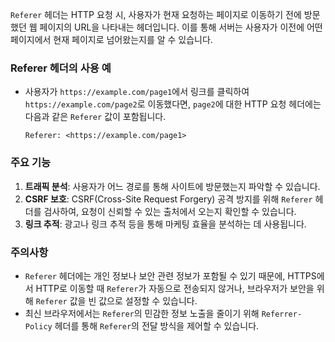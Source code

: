 `Referer` 헤더는 HTTP 요청 시, 사용자가 현재 요청하는 페이지로 이동하기 전에 방문했던 웹 페이지의 URL을 나타내는 헤더입니다. 이를 통해 서버는 사용자가 이전에 어떤 페이지에서 현재 페이지로 넘어왔는지를 알 수 있습니다.

### Referer 헤더의 사용 예

- 사용자가 `https://example.com/page1`에서 링크를 클릭하여 `https://example.com/page2`로 이동했다면, `page2`에 대한 HTTP 요청 헤더에는 다음과 같은 `Referer` 값이 포함됩니다.
    
    ```
    Referer: <https://example.com/page1>
    
    ```
    

### 주요 기능

1. **트래픽 분석**: 사용자가 어느 경로를 통해 사이트에 방문했는지 파악할 수 있습니다.
2. **CSRF 보호**: CSRF(Cross-Site Request Forgery) 공격 방지를 위해 `Referer` 헤더를 검사하여, 요청이 신뢰할 수 있는 출처에서 오는지 확인할 수 있습니다.
3. **링크 추적**: 광고나 링크 추적 등을 통해 마케팅 효율을 분석하는 데 사용됩니다.

### 주의사항

- `Referer` 헤더에는 개인 정보나 보안 관련 정보가 포함될 수 있기 때문에, HTTPS에서 HTTP로 이동할 때 `Referer`가 자동으로 전송되지 않거나, 브라우저가 보안을 위해 `Referer` 값을 빈 값으로 설정할 수 있습니다.
- 최신 브라우저에서는 `Referer`의 민감한 정보 노출을 줄이기 위해 `Referrer-Policy` 헤더를 통해 `Referer`의 전달 방식을 제어할 수 있습니다.
